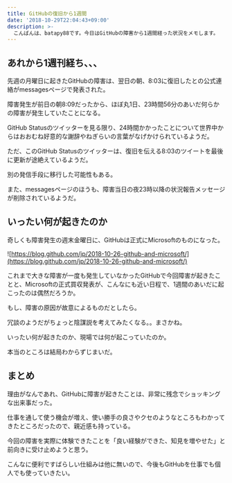 ```yaml
---
title: GitHubの復旧から1週間
date: '2018-10-29T22:04:43+09:00'
description: >-
  こんばんは、batapy88です。今日はGitHubの障害から1週間経った状況をメモします。
---
```

## あれから1週刊経ち、、、

先週の月曜日に起きたGitHubの障害は、翌日の朝、8:03に復旧したとの公式連絡がmessagesページで発表された。

障害発生が前日の朝8:09だったから、ほぼ丸1日、23時間56分のあいだ何らかの障害が発生していたことになる。

GitHub Statusのツイッターを見る限り、24時間かかったことについて世界中からはおおむね好意的な謝辞やねぎらいの言葉がなげかけられているようだ。

ただ、このGitHub Statusのツイッターは、復旧を伝える8:03のツイートを最後に更新が途絶えているようだ。

別の発信手段に移行した可能性もある。

また、messagesページのほうも、障害当日の夜23時以降の状況報告メッセージが削除されているようだ。

## いったい何が起きたのか

奇しくも障害発生の週末金曜日に、GitHubは正式にMicrosoftのものになった。

![https://blog.github.com/jp/2018-10-26-github-and-microsoft/](https://blog.github.com/jp/2018-10-26-github-and-microsoft/)

これまで大きな障害が一度も発生していなかったGitHubで今回障害が起きたことと、Microsoftの正式買収発表が、こんなにも近い日程で、1週間のあいだに起こったのは偶然だろうか。

もし、障害の原因が故意によるものだとしたら。

冗談のようだがちょっと陰謀説を考えてみたくなる。。まさかね。

いったい何が起きたのか、現場では何が起こっていたのか。

本当のところは結局わからずじまいだ。

## まとめ

理由がなんであれ、GitHubに障害が起きたことは、非常に残念でショッキングな出来事だった。

仕事を通して使う機会が増え、使い勝手の良さやクセのようなところもわかってきたところだったので、親近感も持っている。

今回の障害を実際に体験できたことを「良い経験ができた、知見を増やせた」と前向きに受け止めようと思う。

こんなに便利ですばらしい仕組みは他に無いので、今後もGitHubを仕事でも個人でも使っていきたい。
